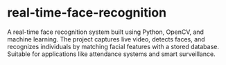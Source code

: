 # real-time-face-recognition
A real-time face recognition system built using Python, OpenCV, and machine learning. The project captures live video, detects faces, and recognizes individuals by matching facial features with a stored database. Suitable for applications like attendance systems and smart surveillance.
